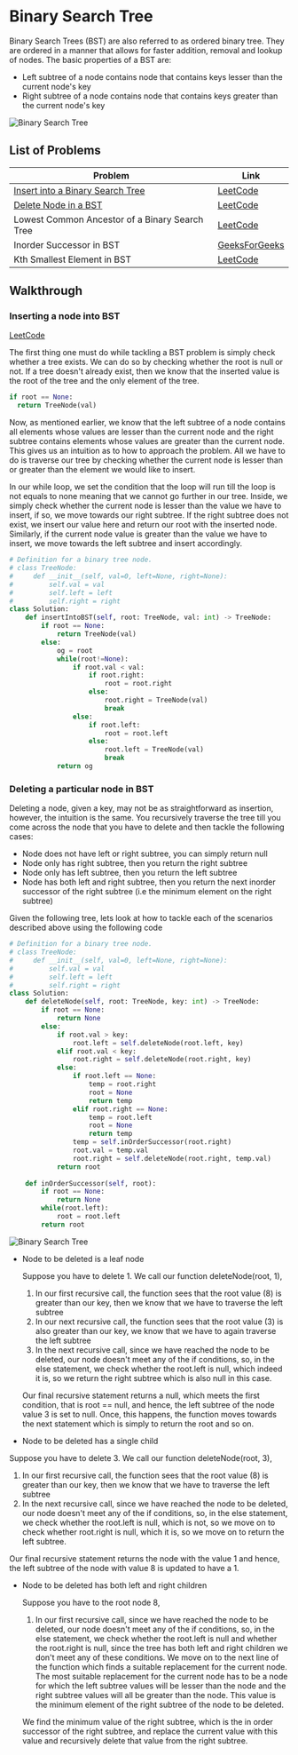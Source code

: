 # Binary Search Tree

Binary Search Trees (BST) are also referred to as ordered binary tree. They are ordered in a manner that allows for faster addition, removal and lookup of nodes. The basic properties of a BST are:

* Left subtree of a node contains node that contains keys lesser than the current node's key
* Right subtree of a node contains node that contains keys greater than the current node's key

![Binary Search Tree](https://upload.wikimedia.org/wikipedia/commons/d/da/Binary_search_tree.svg)

## List of Problems

| Problem                                        | Link |
|------------------------------------------------|------|
| [Insert into a Binary Search Tree](#inserting-a-node-into-bst)               | [LeetCode](https://leetcode.com/problems/insert-into-a-binary-search-tree/)|
| [Delete Node in a BST](#deleting-a-particular-node-in-bst)                           | [LeetCode](https://leetcode.com/problems/delete-node-in-a-bst/)|
| Lowest Common Ancestor of a Binary Search Tree | [LeetCode](https://leetcode.com/problems/lowest-common-ancestor-of-a-binary-search-tree/)     |
| Inorder Successor in BST                       | [GeeksForGeeks](https://practice.geeksforgeeks.org/problems/inorder-successor-in-bst/1)|
| Kth Smallest Element in BST                    | [LeetCode](https://leetcode.com/problems/kth-smallest-element-in-a-bst/)    |

## Walkthrough

### Inserting a node into BST

[LeetCode](https://leetcode.com/problems/insert-into-a-binary-search-tree/)

The first thing one must do while tackling a BST problem is simply check whether a tree exists. We can do so by checking whether the root is null or not. If a tree doesn't already exist, then we know that the inserted value is the root of the tree and the only element of the tree.

```python
if root == None:
  return TreeNode(val)
```
Now, as mentioned earlier, we know that the left subtree of a node contains all elements whose values are lesser than the current node and the right subtree contains elements whose values are greater than the current node. This gives us an intuition as to how to approach the problem. All we have to do is traverse our tree by checking whether the current node is lesser than or greater than the element we would like to insert. 

In our while loop, we set the condition that the loop will run till the loop is not equals to none meaning that we cannot go further in our tree. Inside, we simply check whether the current node is lesser than the value we have to insert, if so, we move towards our right subtree. If the right subtree does not exist, we insert our value here and return our root with the inserted node. Similarly, if the current node value is greater than the value we have to insert, we move towards the left subtree and insert accordingly. 

```python
# Definition for a binary tree node.
# class TreeNode:
#     def __init__(self, val=0, left=None, right=None):
#         self.val = val
#         self.left = left
#         self.right = right
class Solution:
    def insertIntoBST(self, root: TreeNode, val: int) -> TreeNode:
        if root == None:
            return TreeNode(val)
        else:
            og = root
            while(root!=None):
                if root.val < val:
                    if root.right:
                        root = root.right
                    else:
                        root.right = TreeNode(val)
                        break
                else:
                    if root.left:
                        root = root.left
                    else:
                        root.left = TreeNode(val)
                        break
            return og
```

### Deleting a particular node in BST

Deleting a node, given a key, may not be as straightforward as insertion, however, the intuition is the same. You recursively traverse the tree till you come across the node that you have to delete and then tackle the following cases:
* Node does not have left or right subtree, you can simply return null
* Node only has right subtree, then you return the right subtree
* Node only has left subtree, then you return the left subtree
* Node has both left and right subtree, then you return the next inorder successor of the right subtree (i.e the minimum element on the right subtree)

Given the following tree, lets look at how to tackle each of the scenarios described above using the following code

```python
# Definition for a binary tree node.
# class TreeNode:
#     def __init__(self, val=0, left=None, right=None):
#         self.val = val
#         self.left = left
#         self.right = right
class Solution:
    def deleteNode(self, root: TreeNode, key: int) -> TreeNode:
        if root == None:
            return None
        else:
            if root.val > key:
                root.left = self.deleteNode(root.left, key)
            elif root.val < key:
                root.right = self.deleteNode(root.right, key)
            else:
                if root.left == None:
                    temp = root.right
                    root = None
                    return temp
                elif root.right == None:
                    temp = root.left
                    root = None
                    return temp
                temp = self.inOrderSuccessor(root.right)
                root.val = temp.val
                root.right = self.deleteNode(root.right, temp.val)
            return root
    
    def inOrderSuccessor(self, root):
        if root == None:
            return None
        while(root.left):
            root = root.left
        return root                   
```

![Binary Search Tree](https://upload.wikimedia.org/wikipedia/commons/d/da/Binary_search_tree.svg)

* Node to be deleted is a leaf node

  Suppose you have to delete 1. We call our function deleteNode(root, 1), 
  
  1. In our first recursive call, the function sees that the root value (8) is greater than our key, then we know that we have to traverse the left subtree
  2. In our next recursive call, the function sees that the root value (3) is also greater than our key, we know that we have to again traverse the left subtree
  3. In the next recursive call, since we have reached the node to be deleted, our node doesn't meet any of the if conditions, so, in the else statement, we check whether the root.left is null, which indeed it is, so we return the right subtree which is also null in this case.
  
  Our final recursive statement returns a null, which meets the first condition, that is root == null, and hence, the left subtree of the node value 3 is set to null. Once, this happens, the function moves towards the next statement which is simply to return the root and so on.
  
 * Node to be deleted has a single child

  Suppose you have to delete 3. We call our function deleteNode(root, 3), 
  
  1. In our first recursive call, the function sees that the root value (8) is greater than our key, then we know that we have to traverse the left subtree
  2. In the next recursive call, since we have reached the node to be deleted, our node doesn't meet any of the if conditions, so, in the else statement, we check whether the root.left is null, which is not, so we move on to check whether root.right is null, which it is, so we move on to return the left subtree. 
  
  Our final recursive statement returns the node with the value 1 and hence, the left subtree of the node with value 8 is updated to have a 1. 
  
* Node to be deleted has both left and right children

  Suppose you have to the root node 8, 
  
  1. In our first recursive call, since we have reached the node to be deleted, our node doesn't meet any of the if conditions, so, in the else statement, we check whether the root.left is null and whether the root.right is null, since the tree has both left and right children we don't meet any of these conditions. We move on to the next line of the function which finds a suitable replacement for the current node. The most suitable replacement for the current node has to be a node for which the left subtree values will be lesser than the node and the right subtree values will all be greater than the node. This value is the minimum element of the right subtree of the node to be deleted. 
  
  We find the minimum value of the right subtree, which is the in order successor of the right subtree, and replace the current value with this value and recursively delete that value from the right subtree.
 

 
 



